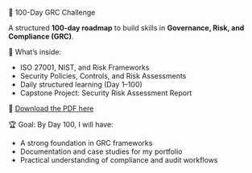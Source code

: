 📘 100-Day GRC Challenge  

A structured **100-day roadmap** to build skills in **Governance, Risk, and Compliance (GRC)**.  

📌 What’s inside:
- ISO 27001, NIST, and Risk Frameworks  
- Security Policies, Controls, and Risk Assessments  
- Daily structured learning (Day 1–100)  
- Capstone Project: Security Risk Assessment Report  

📂 [Download the PDF here](100_Day_GRC_Study_Challenge.pdf)

🏆 Goal:
By Day 100, I will have:  
- A strong foundation in GRC frameworks  
- Documentation and case studies for my portfolio  
- Practical understanding of compliance and audit workflows
